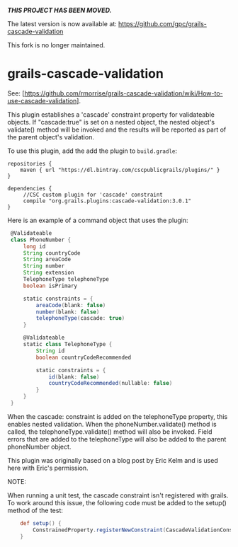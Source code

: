 ***THIS PROJECT HAS BEEN MOVED.***

The latest version is now available at:
https://github.com/gpc/grails-cascade-validation

This fork is no longer maintained.


grails-cascade-validation
=========================

See: [https://github.com/rmorrise/grails-cascade-validation/wiki/How-to-use-cascade-validation].

This plugin establishes a 'cascade' constraint property for validateable objects. If "cascade:true" is set on a nested object, the nested object's validate() method will be invoked and the results will be reported as part of the parent object's validation.

To use this plugin, add the add the plugin to `build.gradle`:
```
repositories {
    maven { url "https://dl.bintray.com/cscpublicgrails/plugins/" }
}

dependencies {
     //CSC custom plugin for 'cascade' constraint
     compile "org.grails.plugins:cascade-validation:3.0.1"
}
```

Here is an example of a command object that uses the plugin:
```groovy
 @Validateable
 class PhoneNumber {
     long id
     String countryCode
     String areaCode
     String number
     String extension
     TelephoneType telephoneType
     boolean isPrimary

     static constraints = {
         areaCode(blank: false)
         number(blank: false)
         telephoneType(cascade: true)
     }

     @Validateable
     static class TelephoneType {
         String id
         boolean countryCodeRecommended

         static constraints = {
             id(blank: false)
             countryCodeRecommended(nullable: false)
         }
     }
 }
```
When the cascade: constraint is added on the telephoneType property, this enables nested validation. When the phoneNumber.validate() method is called, the telephoneType.validate() method will also be invoked. Field errors that are added to the telephoneType will also be added to the parent phoneNumber object.

This plugin was originally based on a blog post by Eric Kelm and is used here with Eric's permission.

NOTE:

When running a unit test, the cascade constraint isn't registered with grails. To work around this issue, the following code must be added to the setup() method of the test:

```groovy
    def setup() {
        ConstrainedProperty.registerNewConstraint(CascadeValidationConstraint.NAME, CascadeValidationConstraint)
    }
```

